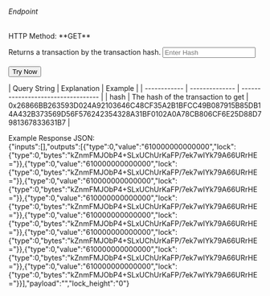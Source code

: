 <h6>Endpoint</h6>

<p id="endpoint"></p>
HTTP Method: **GET**

Returns a transaction by the transaction hash.
<input class="md-input" placeholder="Enter Hash" id="hash"></input><br/><br/>
<button class="md-button" onclick="tryNow()">Try Now</button>
<script>
   document.getElementById("endpoint").innerHTML =`http://3.38.34.30:3836/transaction/${document.getElementById("hash").value || "0x26866BB263593D024A92103646C48CF35A2B1BFCC49B087915B85DB14A432B373569D56F576242354328A31BF0102A0A78CB806CF6E25D88D7981367833631B7"}`
    function tryNow(){
        document.getElementById("showResult").innerHTML =""
        document.getElementById("endpoint").innerHTML =""
        fetch(`http://3.38.34.30:3836/transaction/${document.getElementById("hash").value || "0x26866BB263593D024A92103646C48CF35A2B1BFCC49B087915B85DB14A432B373569D56F576242354328A31BF0102A0A78CB806CF6E25D88D7981367833631B7"}`).then((res) => {
            res.json().then((res) => {
                document.getElementById("showResult").innerHTML = JSON.stringify(res)
                document.getElementById("endpoint").innerHTML =`http://3.38.34.30:3836/transaction/${document.getElementById("hash").value || "0x26866BB263593D024A92103646C48CF35A2B1BFCC49B087915B85DB14A432B373569D56F576242354328A31BF0102A0A78CB806CF6E25D88D7981367833631B7"}`
                })
        }).catch((err) => {
            console.log(err)
        })
    }
</script>
<p id="showResult"></p>
| Query String | Explanation    | Example                            |
| ------------ | -------------- | ---------------------------------- |
| hash      | The hash of the transaction to get | 0x26866BB263593D024A92103646C48CF35A2B1BFCC49B087915B85DB14A432B373569D56F576242354328A31BF0102A0A78CB806CF6E25D88D7981367833631B7 |

Example Response JSON:<br/>
{"inputs":[],"outputs":[{"type":0,"value":"610000000000000","lock":{"type":0,"bytes":"kZnmFMJObP4+SLxUChUrKaFP/7ek7wIYk79A66URrHE="}},{"type":0,"value":"610000000000000","lock":{"type":0,"bytes":"kZnmFMJObP4+SLxUChUrKaFP/7ek7wIYk79A66URrHE="}},{"type":0,"value":"610000000000000","lock":{"type":0,"bytes":"kZnmFMJObP4+SLxUChUrKaFP/7ek7wIYk79A66URrHE="}},{"type":0,"value":"610000000000000","lock":{"type":0,"bytes":"kZnmFMJObP4+SLxUChUrKaFP/7ek7wIYk79A66URrHE="}},{"type":0,"value":"610000000000000","lock":{"type":0,"bytes":"kZnmFMJObP4+SLxUChUrKaFP/7ek7wIYk79A66URrHE="}},{"type":0,"value":"610000000000000","lock":{"type":0,"bytes":"kZnmFMJObP4+SLxUChUrKaFP/7ek7wIYk79A66URrHE="}},{"type":0,"value":"610000000000000","lock":{"type":0,"bytes":"kZnmFMJObP4+SLxUChUrKaFP/7ek7wIYk79A66URrHE="}},{"type":0,"value":"610000000000000","lock":{"type":0,"bytes":"kZnmFMJObP4+SLxUChUrKaFP/7ek7wIYk79A66URrHE="}}],"payload":"","lock_height":"0"}